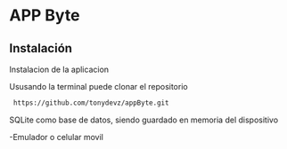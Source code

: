 
# APP Byte 

## Instalación

Instalacion de la aplicacion 

Ususando la terminal puede clonar el repositorio 








```bash
 https://github.com/tonydevz/appByte.git
```

SQLite como base de datos, siendo guardado en memoria del dispositivo 
    
-Emulador o celular movil 
    
